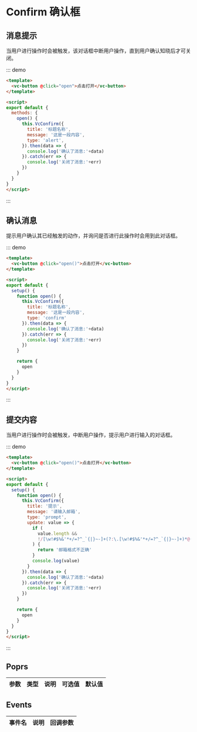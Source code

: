 # Confirm 确认框

## 消息提示

当用户进行操作时会被触发，该对话框中断用户操作，直到用户确认知晓后才可关闭。

::: demo 
```html
<template>
  <vc-button @click="open">点击打开</vc-button>
</template>

<script>
export default {
  methods: {
    open() {
      this.VcConfirm({
        title: '标题名称',
        message: '这是一段内容',
        type: 'alert',
      }).then(data => {
        console.log('确认了消息:'+data)
      }).catch(err => {
        console.log('关闭了消息:'+err)
      })
    }
  }
}
</script>
```
:::

## 确认消息

提示用户确认其已经触发的动作，并询问是否进行此操作时会用到此对话框。

::: demo 
```html
<template>
  <vc-button @click="open()">点击打开</vc-button>
</template>

<script>
export default {
  setup() {
    function open() {
      this.VcConfirm({
        title: '标题名称',
        message: '这是一段内容',
        type: 'confirm'
      }).then(data => {
        console.log('确认了消息:'+data)
      }).catch(err => {
        console.log('关闭了消息:'+err)
      })
    }

    return {
      open
    }
  }
}
</script>
```
:::


## 提交内容

当用户进行操作时会被触发，中断用户操作，提示用户进行输入的对话框。

::: demo 
```html
<template>
  <vc-button @click="open()">点击打开</vc-button>
</template>

<script>
export default {
  setup() {
    function open() {
      this.VcConfirm({
        title: '提示',
        message: '请输入邮箱',
        type: 'prompt',
        update: value => {
          if (
            value.length && 
            !/[\w!#$%&'*+/=?^_`{|}~-]+(?:\.[\w!#$%&'*+/=?^_`{|}~-]+)*@(?:[\w](?:[\w-]*[\w])?\.)+[\w](?:[\w-]*[\w])?/.test(value)
          ) {
            return '邮箱格式不正确'
          }
          console.log(value)
        }
      }).then(data => {
        console.log('确认了消息:'+data)
      }).catch(err => {
        console.log('关闭了消息:'+err)
      })
    }

    return {
      open
    }
  }
}
</script>
```
:::


## Poprs

| 参数 | 类型 | 说明 | 可选值 | 默认值 |
|---|---|---|---|---|


## Events

| 事件名 | 说明 | 回调参数 |
| --- | --- | --- |
